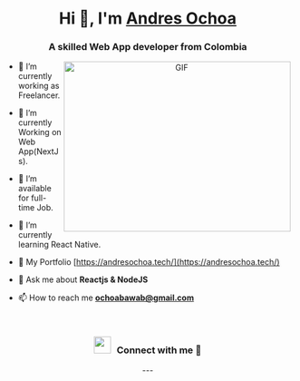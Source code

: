 <h1 align="center">Hi 👋, I'm <a href="https://100rabhcsmc.github.io/Me.io/" target="blank">
Andres Ochoa</a></h1>
<h3 align="center">A skilled Web App developer from Colombia</h3>

<a target="_blank" align="center">
  <img align="right" top="500" height="300" width="400" alt="GIF" src="https://media.giphy.com/media/SWoSkN6DxTszqIKEqv/giphy.gif">
</a>

- 🔭 I’m currently working as Freelancer.

- 🌱 I’m currently Working on Web App(NextJs).

- 🤝 I’m available for full-time Job.

- 🌱 I’m currently learning React Native.

- 📝 My Portfolio [https://andresochoa.tech/](https://andresochoa.tech/)

- 💬 Ask me about **Reactjs & NodeJS**

- 📫 How to reach me **ochoabawab@gmail.com**


<br/>
<h3 align="center" > <img src="https://media.giphy.com/media/iY8CRBdQXODJSCERIr/giphy.gif" width="30" height="30" style="margin-right: 10px;">Connect with me 🤝 </h3>

<p align="center">
---
